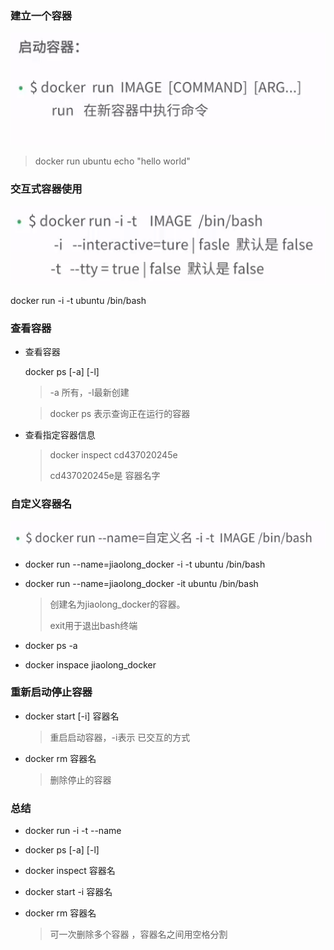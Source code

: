 

### 建立一个容器

![1564623536498](assets/1564623536498.png)

> docker run ubuntu echo "hello world"

### 交互式容器使用

![1564623601905](assets/1564623601905.png)

docker run -i -t ubuntu /bin/bash

### 查看容器

- 查看容器

  docker ps [-a] [-l]

  > -a 所有，-l最新创建

  > docker ps 表示查询正在运行的容器

- 查看指定容器信息

  > docker inspect cd437020245e 
  >
  > cd437020245e是 容器名字

### 自定义容器名

![1564624487808](assets/1564624487808.png)

- docker run --name=jiaolong_docker -i -t ubuntu /bin/bash

- docker run --name=jiaolong_docker  -it ubuntu /bin/bash

  > 创建名为jiaolong_docker的容器。
  >
  > exit用于退出bash终端

- docker ps -a

- docker inspace jiaolong_docker

### 重新启动停止容器

- docker start [-i] 容器名

  > 重启启动容器，-i表示 已交互的方式

- docker rm 容器名

  > 删除停止的容器

### 总结

- docker run -i -t --name

- docker ps [-a] [-l]

- docker inspect 容器名

- docker start -i 容器名

- docker rm 容器名

  > 可一次删除多个容器 ，容器名之间用空格分割